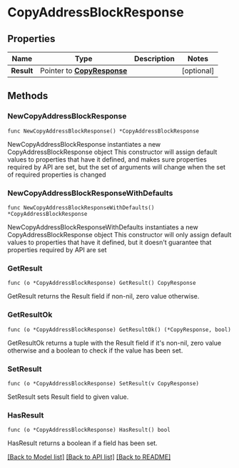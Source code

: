 # CopyAddressBlockResponse

## Properties

Name | Type | Description | Notes
------------ | ------------- | ------------- | -------------
**Result** | Pointer to [**CopyResponse**](CopyResponse.md) |  | [optional] 

## Methods

### NewCopyAddressBlockResponse

`func NewCopyAddressBlockResponse() *CopyAddressBlockResponse`

NewCopyAddressBlockResponse instantiates a new CopyAddressBlockResponse object
This constructor will assign default values to properties that have it defined,
and makes sure properties required by API are set, but the set of arguments
will change when the set of required properties is changed

### NewCopyAddressBlockResponseWithDefaults

`func NewCopyAddressBlockResponseWithDefaults() *CopyAddressBlockResponse`

NewCopyAddressBlockResponseWithDefaults instantiates a new CopyAddressBlockResponse object
This constructor will only assign default values to properties that have it defined,
but it doesn't guarantee that properties required by API are set

### GetResult

`func (o *CopyAddressBlockResponse) GetResult() CopyResponse`

GetResult returns the Result field if non-nil, zero value otherwise.

### GetResultOk

`func (o *CopyAddressBlockResponse) GetResultOk() (*CopyResponse, bool)`

GetResultOk returns a tuple with the Result field if it's non-nil, zero value otherwise
and a boolean to check if the value has been set.

### SetResult

`func (o *CopyAddressBlockResponse) SetResult(v CopyResponse)`

SetResult sets Result field to given value.

### HasResult

`func (o *CopyAddressBlockResponse) HasResult() bool`

HasResult returns a boolean if a field has been set.


[[Back to Model list]](../README.md#documentation-for-models) [[Back to API list]](../README.md#documentation-for-api-endpoints) [[Back to README]](../README.md)


